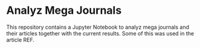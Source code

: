 # Analyz Mega Journals

This repository contains a Jupyter Notebook to analyz mega journals and their articles together with the current results.
Some of this was used in the article REF.


